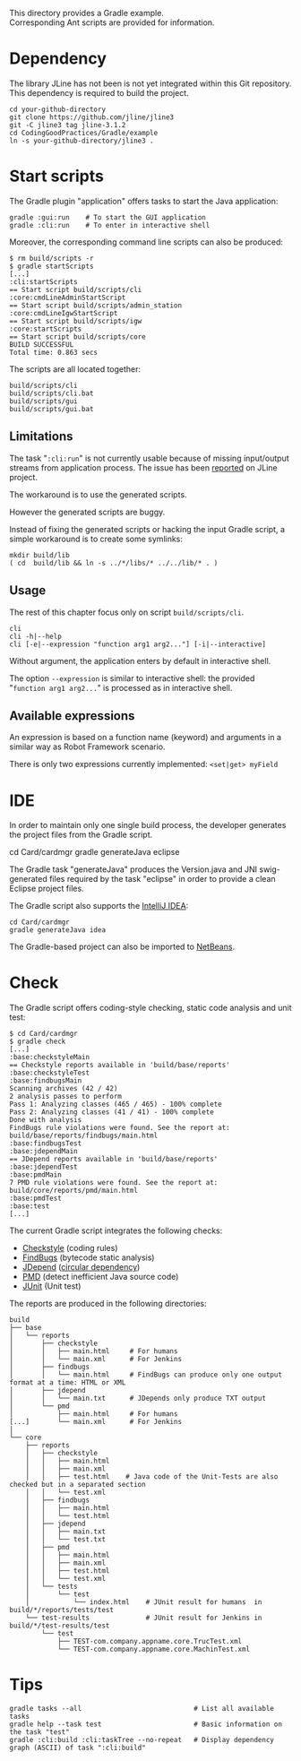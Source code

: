 This directory provides a Gradle example.  
Corresponding Ant scripts are provided for information.


Dependency
==========

The library JLine has not been is not yet integrated within this Git repository.  
This dependency is required to build the project.

    cd your-github-directory
    git clone https://github.com/jline/jline3
    git -C jline3 tag jline-3.1.2
    cd CodingGoodPractices/Gradle/example
    ln -s your-github-directory/jline3 .


Start scripts
=============

The Gradle plugin "application" offers tasks to start the Java application:

    gradle :gui:run    # To start the GUI application
    gradle :cli:run    # To enter in interactive shell

Moreover, the corresponding command line scripts can also be produced:

    $ rm build/scripts -r
    $ gradle startScripts
    [...]
    :cli:startScripts
    == Start script build/scripts/cli
    :core:cmdLineAdminStartScript
    == Start script build/scripts/admin_station
    :core:cmdLineIgwStartScript
    == Start script build/scripts/igw
    :core:startScripts
    == Start script build/scripts/core
    BUILD SUCCESSFUL
    Total time: 0.863 secs

The scripts are all located together:

    build/scripts/cli
    build/scripts/cli.bat
    build/scripts/gui
    build/scripts/gui.bat

Limitations
-----------

The task "`:cli:run`" is not currently usable because of missing input/output streams from application process.
The issue has been [reported](https://github.com/jline/jline3/issues/77) on JLine project.

The workaround is to use the generated scripts.

However the generated scripts are buggy.

Instead of fixing the generated scripts or hacking the input Gradle script, a simple workaround is to create some symlinks:

    mkdir build/lib
    ( cd  build/lib && ln -s ../*/libs/* ../../lib/* . )

Usage
-----

The rest of this chapter focus only on script `build/scripts/cli`.

    cli
    cli -h|--help
    cli [-e|--expression "function arg1 arg2..."] [-i|--interactive]

Without argument, the application enters by default in interactive shell.

The option `--expression` is similar to interactive shell:
the provided "`function arg1 arg2...`" is processed as in interactive shell.

Available expressions
---------------------

An expression is based on a function name (keyword) and arguments in a similar way as Robot Framework scenario.

There is only two expressions currently implemented: `<set|get> myField`


IDE
===

In order to maintain only one single build process, the developer generates the project files from the Gradle script.

   cd Card/cardmgr
   gradle generateJava eclipse

The Gradle task "generateJava" produces the Version.java and JNI swig-generated files required by the task "eclipse" in order to provide a clean Eclipse project files.

The Gradle script also supports the [IntelliJ IDEA](https://en.wikipedia.org/wiki/IntelliJ_IDEA):

    cd Card/cardmgr
    gradle generateJava idea

The Gradle-based project can also be imported to [NetBeans](https://en.wikipedia.org/wiki/NetBeans).


Check
=====

The Gradle script offers coding-style checking, static code analysis and unit test:

    $ cd Card/cardmgr
    $ gradle check
    [...]
    :base:checkstyleMain
    == Checkstyle reports available in 'build/base/reports'
    :base:checkstyleTest
    :base:findbugsMain
    Scanning archives (42 / 42)
    2 analysis passes to perform
    Pass 1: Analyzing classes (465 / 465) - 100% complete
    Pass 2: Analyzing classes (41 / 41) - 100% complete
    Done with analysis
    FindBugs rule violations were found. See the report at: build/base/reports/findbugs/main.html
    :base:findbugsTest
    :base:jdependMain
    == JDepend reports available in 'build/base/reports'
    :base:jdependTest
    :base:pmdMain
    7 PMD rule violations were found. See the report at: build/core/reports/pmd/main.html
    :base:pmdTest
    :base:test
    [...]

The current Gradle script integrates the following checks:

* [Checkstyle][C] (coding rules)
* [FindBugs][F] (bytecode static analysis)
* [JDepend][D] ([circular dependency][d])
* [PMD][P] (detect inefficient Java source code)
* [JUnit][U] (Unit test)

[C]: https://en.wikipedia.org/wiki/Checkstyle
[F]: https://en.wikipedia.org/wiki/FindBugs
[D]: https://github.com/clarkware/jdepend
[d]: https://en.wikipedia.org/wiki/Circular_dependency
[P]: https://en.wikipedia.org/wiki/PMD_%28software%29
[U]: https://en.wikipedia.org/wiki/JUnit

The reports are produced in the following directories:

    build
    ├── base
    │   └── reports
    │       ├── checkstyle
    │       │   ├── main.html     # For humans
    │       │   └── main.xml      # For Jenkins
    │       ├── findbugs
    │       │   └── main.html     # FindBugs can produce only one output format at a time: HTML or XML
    │       ├── jdepend
    │       │   └── main.txt      # JDepends only produce TXT output
    │       └── pmd
    │           ├── main.html     # For humans
    [...]       └── main.xml      # For Jenkins
    │
    └── core
        ├── reports
        │   ├── checkstyle
        │   │   ├── main.html
        │   │   ├── main.xml
        │   │   ├── test.html    # Java code of the Unit-Tests are also checked but in a separated section
        │   │   └── test.xml
        │   ├── findbugs
        │   │   ├── main.html
        │   │   └── test.html
        │   ├── jdepend
        │   │   ├── main.txt
        │   │   └── test.txt
        │   ├── pmd
        │   │   ├── main.html
        │   │   ├── main.xml
        │   │   ├── test.html
        │   │   └── test.xml
        │   └── tests
        │       └── test
        │           └── index.html    # JUnit result for humans  in build/*/reports/tests/test
        └── test-results              # JUnit result for Jenkins in build/*/test-results/test
            └── test
                ├── TEST-com.company.appname.core.TrucTest.xml
                └── TEST-com.company.appname.core.MachinTest.xml




Tips
====

    gradle tasks --all	                          # List all available tasks
    gradle help --task test	                      # Basic information on the task "test"
    gradle :cli:build :cli:taskTree --no-repeat	  # Display dependency graph (ASCII) of task ":cli:build"

